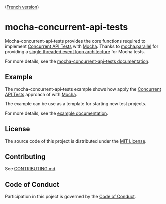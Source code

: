 ([French version](README-fr.md))

# mocha-concurrent-api-tests

Mocha-concurrent-api-tests provides the core functions required to implement [Concurrent API Tests](https://medium.com/@stphaneleblanc/d84f7a29f0dc?source=friends_link&sk=843339381eaf77195f8522449c907550) with [Mocha](https://mochajs.org/). Thanks to [mocha.parallel](https://github.com/danielstjules/mocha.parallel) for providing a [single threaded event loop architecture](https://medium.com/@sgd.daran/node-js-single-threaded-event-loop-model-dbeccf6a7c34) for Mocha tests. 

For more details, see the [mocha-concurrent-api-tests documentation](/lib/README.md).

## Example

The mocha-concurrent-api-tests example shows how apply the [Concurrent API Tests](https://medium.com/@stphaneleblanc/d84f7a29f0dc?source=friends_link&sk=843339381eaf77195f8522449c907550) approach of with [Mocha](https://mochajs.org/).

The example can be use as a template for starting new test projects.

For more details, see the [example documentation](/example/README.md).

## License

The source code of this project is distributed under the [MIT License](LICENSE).

## Contributing

See [CONTRIBUTING.md](CONTRIBUTING.md).

## Code of Conduct

Participation in this poject is governed by the [Code of Conduct](CODE_OF_CONDUCT.md).
